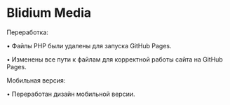 # Blidium Media

Переработка:

• Файлы PHP были удалены для запуска GitHub Pages.

• Изменены все пути к файлам для корректной работы сайта на GitHub Pages.

Мобильная версия:

• Переработан дизайн мобильной версии.
